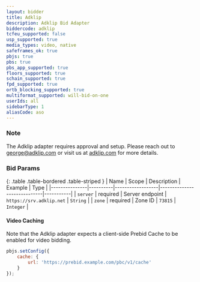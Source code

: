 ```yaml
---
layout: bidder
title: Adklip
description: Adklip Bid Adapter
biddercode: adklip
tcfeu_supported: false
usp_supported: true
media_types: video, native
safeframes_ok: true
pbjs: true
pbs: true
pbs_app_supported: true
floors_supported: true
schain_supported: true
fpd_supported: true
ortb_blocking_supported: true
multiformat_supported: will-bid-on-one
userIds: all
sidebarType: 1
aliasCode: aso
---
```

### Note

The Adklip adapter requires approval and setup. Please reach out to <george@adklip.com> or visit us at [adklip.com](https://adklip.com) for more details.

### Bid Params

{: .table .table-bordered .table-striped }
| Name          | Scope    | Description      | Example                     | Type      |
|---------------|----------|------------------|-----------------------------|-----------|
| `server`      | required | Server endpoint  | `https://srv.adklip.net`    | `String`  |
| `zone`        | required | Zone ID          | `73815`                     | `Integer` |

#### Video Caching

Note that the Adklip adapter expects a client-side Prebid Cache to be enabled for video bidding.

```js
pbjs.setConfig({
    cache: {
        url: 'https://prebid.example.com/pbc/v1/cache'
    }
});
```
